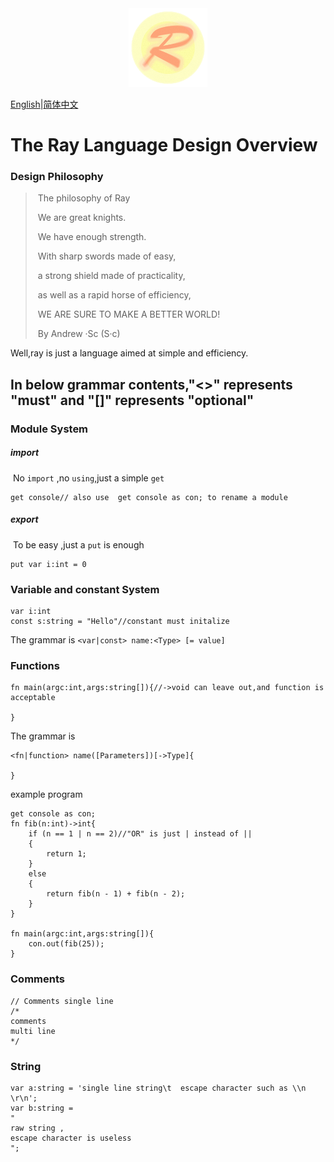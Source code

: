 <div align="center"><img src="img/ray.fw.png" alt="Ray Logo" width="25%" height="25%" /></div>

<u>English</u>|[简体中文](ReadMe.CN.md)

# The Ray Language Design Overview

### Design Philosophy

>​				The philosophy of Ray
>
>​		We are great knights.
>
>​		We have enough strength.
>
>​		With  sharp  swords made of easy,
>
>​		 a strong shield made of practicality,
>
>​		as well as a rapid horse of efficiency,
>
>​		WE ARE SURE TO MAKE A BETTER WORLD!
>
>​						By Andrew ·Sc  (S·c)

Well,ray is just a language aimed at  simple and efficiency. 



## In below grammar contents,"<>" represents "must" and "[]" represents "optional"

### Module System

##### import

​	No `import` ,no `using`,just a simple `get`

```ray
get console// also use  get console as con; to rename a module
```

##### export

​	To be easy ,just a `put` is enough

``` ray
put var i:int = 0
```



### Variable and constant System

```ray
var i:int
const s:string = "Hello"//constant must initalize
```

The grammar is `<var|const> name:<Type> [= value]`

### Functions

```ray
fn main(argc:int,args:string[]){//->void can leave out,and function is acceptable
	
}
```

The grammar is

```
<fn|function> name([Parameters])[->Type]{

}
```

example program

```ray
get console as con;
fn fib(n:int)->int{
	if (n == 1 | n == 2)//"OR" is just | instead of ||
	{
		return 1;
	}
	else
	{
		return fib(n - 1) + fib(n - 2);
	}
}

fn main(argc:int,args:string[]){
	con.out(fib(25));
}
```

### Comments

```ray
// Comments single line
/*
comments
multi line
*/
```

### String

```ray
var a:string = 'single line string\t  escape character such as \\n \r\n';
var b:string = 
"
raw string ,
escape character is useless
";
```

